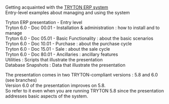 Getting acquainted with the [TRYTON ERP system](http://www.tryton.org)  
Entry-level examples about managing and using the system 

Tryton ERP presentation - Entry level  
Tryton 6.0 - Doc 00.01 - Installation & administration : how to install and to manage  
Tryton 6.0 - Doc 05.01 - Basic Functionality : about the basic scenarios  
Tryton 6.0 - Doc 10.01 - Purchase : about the purchase cycle  
Tryton 6.0 - Doc 15.01 - Sale : about the sale cycle  
Tryton 6.0 - Doc 80.01 - Ancillaries : ancillary features  
Utilities : Scripts that illustrate the presentation  
Database Snapshots : Data that illustrate the presentation 

The presentation comes in two TRYTON-compliant versions : 5.8 and 6.0 (see branches)  
Version 6.0 of the presentation improves on 5.8.  
So refer to it even when you are running TRYTON 5.8 since the presentation addresses basic aspects of the system.   
